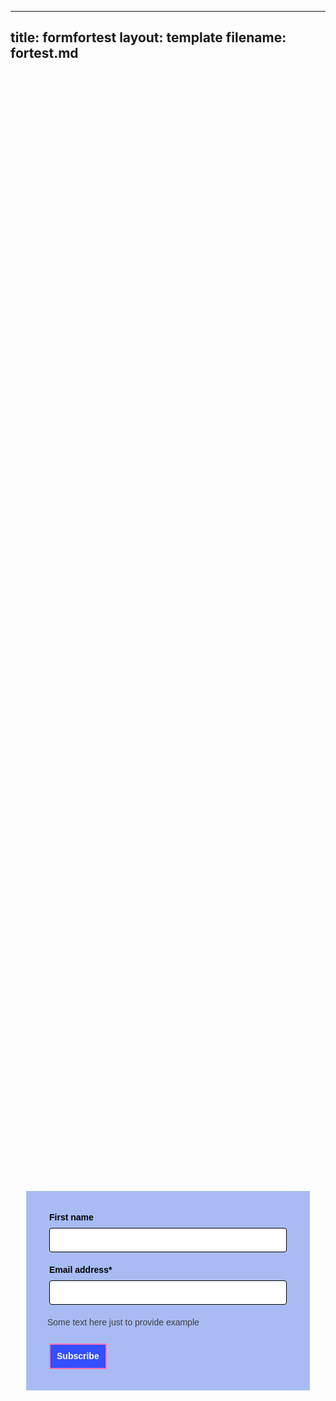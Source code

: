 
---
title: formfortest
layout: template
filename: fortest.md
--- 

<!-- Robs cookie deleter capture code -->
<script>
	
var runDeleteCookie = true;	
	
if(runDeleteCookie){	
	
let COOKIESTODELETE = ["ap3c", "ap3converted", "ap3dm", "ap3sess"];
	
let delete_cookie = function(name) {
    document.cookie = name +'=; Path=/; Expires=Thu, 01 Jan 1970 00:00:01 GMT;';
	console.log("Deleted ", name, "cookie");
};

COOKIESTODELETE.forEach((name) => delete_cookie(name));
	
	runDeleteCookie = false;
	}
	
</script>


<!-- Autopilot robert capture code -->
<script>
    window.ap3c = window.ap3c || {};
    var ap3c = window.ap3c;
    ap3c.cmd = ap3c.cmd || [];
    ap3c.cmd.push(function() {
        ap3c.init('YdOVzkqoVlq0G5Pscm9iZXJ0', 'https://capture-api-master.stgautopilotapp.com/');
        ap3c.track({v: 0});
    });
    var s, t; s = document.createElement('script'); s.type = 'text/javascript'; s.src = "https://static.ap3stg.com/capture/master/capture.js";
    t = document.getElementsByTagName('script')[0]; t.parentNode.insertBefore(s, t);
</script>

<style>.ap3w-embeddable-form-6306f3591c47f1bad605f7d6{box-sizing:content-box;width:100%;font-size:16px;max-width:450px;max-height:100%;overflow:auto;background-color:#a8bcf3;border:2px solid transparent;box-shadow:0 0 10px 3px rgba(0,0,0,0)}.ap3w-embeddable-form-6306f3591c47f1bad605f7d6:before{content:' ';display:block;position:absolute;pointer-events:none;left:0;top:0;width:100%;height:100%;opacity:80%;background-image:url();background-position:center center;background-size:cover;background-repeat:no-repeat}.ap3w-embeddable-form-content{margin:auto;padding:32px}.ap3w-embeddable-form-6306f3591c47f1bad605f7d6 .ap3w-text{margin-bottom:16px}.ap3w-embeddable-form-6306f3591c47f1bad605f7d6 .ap3w-text *{padding-bottom:5px}.ap3-form-br{flex-basis:100%;height:0}.ap3w-form-input-6306f3591c47f1bad605f7d6{margin-bottom:20px}.ap3w-form-input-6306f3591c47f1bad605f7d6 input{margin-top:8px;box-sizing:border-box;width:100%;background-color:#FFFFFF;border:1px solid #000000;color:#000000;outline:none;font-family:Helvetica,sans-serif;font-weight:400;font-style:normal;font-size:14px;line-height:1.2;padding:10px 16px;resize:none;border-radius:4px}.ap3w-form-input-6306f3591c47f1bad605f7d6 input[type="datetime-local"],.ap3w-form-input-6306f3591c47f1bad605f7d6 input[type="date"]{padding:8px 16px}.ap3w-form-input-6306f3591c47f1bad605f7d6 .ap3w-form-input-label{font-weight:bold;color:#000000;font-family:Helvetica,sans-serif;font-size:14px;line-height:1.2}.ap3w-form-input-6306f3591c47f1bad605f7d6{margin-bottom:20px}.ap3w-form-input-6306f3591c47f1bad605f7d6 input{margin-top:8px;box-sizing:border-box;width:100%;background-color:#FFFFFF;border:1px solid #000000;color:#000000;outline:none;font-family:Helvetica,sans-serif;font-weight:400;font-style:normal;font-size:14px;line-height:1.2;padding:10px 16px;resize:none;border-radius:4px}.ap3w-form-input-6306f3591c47f1bad605f7d6 input[type="datetime-local"],.ap3w-form-input-6306f3591c47f1bad605f7d6 input[type="date"]{padding:8px 16px}.ap3w-form-input-6306f3591c47f1bad605f7d6 .ap3w-form-input-label{font-weight:bold;color:#000000;font-family:Helvetica,sans-serif;font-size:14px;line-height:1.2}.ap3w-text-6306f3591c47f1bad605f7d6{position:relative;margin:0;margin-bottom:16px}.ap3w-text-6306f3591c47f1bad605f7d6 *{margin:0;padding-bottom:8px}.ap3w-text-6306f3591c47f1bad605f7d6 p{text-transform:unset;text-decoration:unset;text-indent:unset}.ap3w-text-6306f3591c47f1bad605f7d6 p{font-family:Helvetica,sans-serif;font-size:14px;line-height:1.2;color:#3f3e3e;font-weight:400;font-style:normal}.ap3w-text-6306f3591c47f1bad605f7d6 p[data-size="large"]{font-family:Helvetica,sans-serif;font-size:17px;line-height:1.2;color:#3f3e3e;font-weight:400;font-style:normal}.ap3w-text-6306f3591c47f1bad605f7d6 p[data-size="small"]{font-family:Helvetica,sans-serif;font-size:12px;line-height:1.2;color:#3f3e3e;font-weight:400;font-style:normal}.ap3w-form-button-6306f3591c47f1bad605f7d6 button{cursor:pointer;padding:10px;font-weight:bold;outline:none;margin-left:3px;border:2px solid #fd71b2;color:#ffffff;background-color:#344fff;font-family:Helvetica,sans-serif;font-size:14px;line-height:1.2;flex:1}.ap3w-embeddable-form-6306f3591c47f1bad605f7d6{box-sizing:content-box;width:100%;font-size:16px;max-width:450px;max-height:100%;overflow:auto;background-color:#a8bcf3;border:2px solid transparent;box-shadow:0 0 10px 3px rgba(0,0,0,0)}.ap3w-embeddable-form-6306f3591c47f1bad605f7d6:before{content:' ';display:block;position:absolute;pointer-events:none;left:0;top:0;width:100%;height:100%;opacity:80%;background-image:url();background-position:center center;background-size:cover;background-repeat:no-repeat}.ap3w-embeddable-form-content{margin:auto;padding:32px}.ap3w-embeddable-form-6306f3591c47f1bad605f7d6 .ap3w-text{margin-bottom:16px}.ap3w-embeddable-form-6306f3591c47f1bad605f7d6 .ap3w-text *{padding-bottom:5px}.ap3-form-br{flex-basis:100%;height:0}</style><div id="6306f3591c47f1bad605f7d6" style="width: 100%; height: 100%;"><div id="6306f3591c47f1bad605f7d6-form" class="6306f3591c47f1bad605f7d6-template" style="position: relative; display: flex; height: 100%; align-items: center; justify-content: center;"><div id="selected-_gif4onz7a" class=" ap3w-embeddable-form-6306f3591c47f1bad605f7d6 ap3w-embeddable-form-6306f3591c47f1bad605f7d6-full ap3w-embeddable-form-6306f3591c47f1bad605f7d6-solid " data-select="true"><form id="ap3w-embeddable-form-6306f3591c47f1bad605f7d6" class="ap3w-embeddable-form-content" style="display:flex;flex-wrap:wrap;justify-content:space-between"><div class="ap3-form-br"></div><div id="selected-_op6t3ihpz" class="ap3w-form-input ap3w-form-input-6306f3591c47f1bad605f7d6" data-select="true" data-field-id="str::first" data-merge-strategy="override" style="margin-right:3px;margin-left:3px;width:100%"><label for="ap3w-form-input-text-6306f3591c47f1bad605f7d6" class="ap3w-form-input-label">First name</label><input type="text" id="ap3w-form-input-text-6306f3591c47f1bad605f7d6" step="1" name="first_name"/></div><div class="ap3-form-br"></div><div id="selected-_o2zgdh6j6" class="ap3w-form-input ap3w-form-input-6306f3591c47f1bad605f7d6" data-select="true" data-field-id="str::email" data-merge-strategy="override" style="margin-right:3px;margin-left:3px;width:100%"><label for="ap3w-form-input-email-6306f3591c47f1bad605f7d6" class="ap3w-form-input-label">Email address*</label><input type="email" id="ap3w-form-input-email-6306f3591c47f1bad605f7d6" step="1" name="email" required=""/></div><div class="ap3-form-br"></div><div id="selected-_tin8gb25f" class="ap3w-text ap3w-text-6306f3591c47f1bad605f7d6 "><div data-select="true"><p>Some text here just to provide example</p></div></div><div class="ap3-form-br"></div><div id="selected-_z2582xbsv" class=" ap3w-form-button ap3w-form-button-6306f3591c47f1bad605f7d6 "><button id="ap3w-form-button-6306f3591c47f1bad605f7d6" type="submit" data-select="true" data-button-on-click="thank-you">Subscribe</button></div></form></div></div><div id="6306f3591c47f1bad605f7d6-thank-you" class="6306f3591c47f1bad605f7d6-template" style="position: relative; display: none; height: 100%; align-items: center; justify-content: center;"><div id="selected-_v8q8dmppi" class=" ap3w-embeddable-form-6306f3591c47f1bad605f7d6 ap3w-embeddable-form-6306f3591c47f1bad605f7d6-full ap3w-embeddable-form-6306f3591c47f1bad605f7d6-solid " data-select="true"><form id="ap3w-embeddable-form-6306f3591c47f1bad605f7d6" class="ap3w-embeddable-form-content" style="display:flex;flex-wrap:wrap;justify-content:space-between"></form></div></div></div>